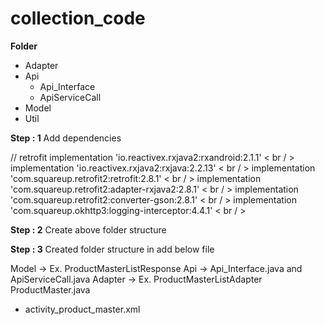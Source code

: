 # collection_code

**Folder**
- Adapter
- Api
  - Api_Interface
  - ApiServiceCall
- Model
- Util

**Step : 1** Add dependencies

// retrofit
implementation 'io.reactivex.rxjava2:rxandroid:2.1.1' < br / >
implementation 'io.reactivex.rxjava2:rxjava:2.2.13' < br / >
implementation 'com.squareup.retrofit2:retrofit:2.8.1' < br / >
implementation 'com.squareup.retrofit2:adapter-rxjava2:2.8.1' < br / >
implementation 'com.squareup.retrofit2:converter-gson:2.8.1' < br / >
implementation 'com.squareup.okhttp3:logging-interceptor:4.4.1' < br / >

**Step : 2** Create above folder structure

**Step : 3** Created folder structure in add below file 

Model -> Ex. ProductMasterListResponse
Api -> Api_Interface.java and ApiServiceCall.java
Adapter -> Ex. ProductMasterListAdapter
ProductMaster.java
- activity_product_master.xml
